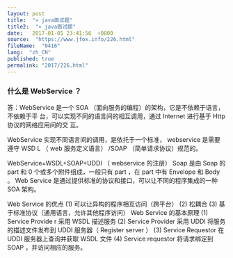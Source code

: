 ```yaml
---
layout: post
title:  "» java面试题"
title2:  "» java面试题"
date:   2017-01-01 23:41:56  +0800
source:  "https://www.jfox.info/226.html"
fileName:  "0416"
lang:  "zh_CN"
published: true
permalink: "2017/226.html"
---
```




### 什么是 WebService ？

答：WebService 是一个 SOA （面向服务的编程）的架构，它是不依赖于语言，不依赖于平
台，可以实现不同的语言间的相互调用，通过 Internet 进行基于 Http 协议的网络应用间的交
互。

WebService 实现不同语言间的调用，是依托于一个标准， webservice 是需要遵守 WSD L
（ web 服务定义语言） /SOAP （简单请求协议）规范的。

WebService=WSDL+SOAP+UDDI （ webservice 的注册）
Soap 是由 Soap 的 part 和 0 个或多个附件组成，一般只有 part ，在 part 中有 Envelope 和
Body 。
Web Service 是通过提供标准的协议和接口，可以让不同的程序集成的一种 SOA 架构。

Web Service 的优点
(1) 可以让异构的程序相互访问（跨平台）
(2) 松耦合
(3) 基于标准协议（通用语言，允许其他程序访问）
Web Service 的基本原理
(1) Service Provide r 采用 WSDL 描述服务
(2) Service Provider 采用 UDDI 将服务的描述文件发布到 UDDI 服务器（ Register server ）
(3) Service Requestor 在 UDDI 服务器上查询并获取 WSDL 文件
(4) Service requestor 将请求绑定到 SOAP ，并访问相应的服务。
